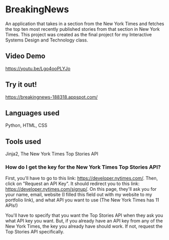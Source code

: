 # BreakingNews

An application that takes in a section from the New York Times and fetches the top ten most recently published stories from that section in New York Times. This project was created as the final project for my Interactive Systems Design and Technology class.

## Video Demo
https://youtu.be/Lgo4ooPLYJo

## Try it out!
https://breakingnews-188318.appspot.com/ 

## Languages used
Python, HTML, CSS

## Tools used
Jinja2, The New York Times Top Stories API

### How do I get the key for the New York Times Top Stories API?
First, you'll have to go to this link: https://developer.nytimes.com/. Then, click on "Request an API Key". It should redirect you to this link: https://developer.nytimes.com/signup/. On this page, they'll ask you for your name, email, website (I filled this field out with my website to my portfolio link), and what API you want to use (The New York Times has 11 APIs!)

You'll have to specify that you want the Top Stories API when they ask you what API key you want. But, if you already have an API key from any of the New York Times, the key you already have should work. If not, request the Top Stories API specifically. 
